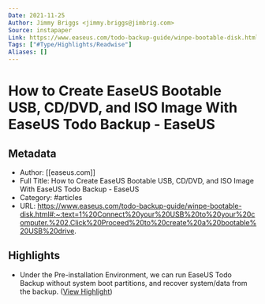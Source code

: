 ```yaml
---
Date: 2021-11-25
Author: Jimmy Briggs <jimmy.briggs@jimbrig.com>
Source: instapaper
Link: https://www.easeus.com/todo-backup-guide/winpe-bootable-disk.html#:~:text=1%20Connect%20your%20USB%20to%20your%20computer.%202,Click%20Proceed%20to%20create%20a%20bootable%20USB%20drive.
Tags: ["#Type/Highlights/Readwise"]
Aliases: []
---
```

# How to Create EaseUS Bootable USB, CD/DVD, and ISO Image With EaseUS Todo Backup - EaseUS

## Metadata
- Author: [[easeus.com]]
- Full Title: How to Create EaseUS Bootable USB, CD/DVD, and ISO Image With EaseUS Todo Backup - EaseUS
- Category: #articles
- URL: https://www.easeus.com/todo-backup-guide/winpe-bootable-disk.html#:~:text=1%20Connect%20your%20USB%20to%20your%20computer.%202,Click%20Proceed%20to%20create%20a%20bootable%20USB%20drive.

## Highlights
- Under the Pre-installation Environment, we can run EaseUS Todo Backup without system boot partitions, and recover system/data from the backup. ([View Highlight](https://instapaper.com/read/1420646290/16683720))
